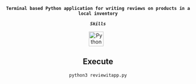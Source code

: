 <div align="center">

**`Terminal based Python application for writing reviews on products in a local inventory`**

***`Skills`***

<img alt="Python" width="40px" style="padding-right:10px;" src="https://cdn.jsdelivr.net/gh/devicons/devicon/icons/python/python-original.svg"/>


<br/>

## Execute
```sh
python3 reviewitapp.py
```